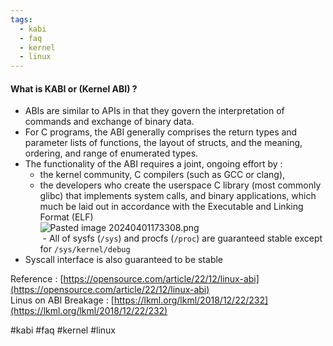```yaml
---  
tags:  
  - kabi  
  - faq  
  - kernel  
  - linux  
---  
```

#### What is KABI or (Kernel ABI) ?  
- ABIs are similar to APIs in that they govern the interpretation of commands and exchange of binary data.   
- For C programs, the ABI generally comprises the return types and parameter lists of functions, the layout of structs, and the meaning, ordering, and range of enumerated types.   
 - The functionality of the ABI requires a joint, ongoing effort by :   
	 - the kernel community, C compilers (such as GCC or clang),   
	 - the developers who create the userspace C library (most commonly glibc) that implements system calls, and binary applications, which much be laid out in accordance with the Executable and Linking Format (ELF)  
![Pasted image 20240401173308.png](../../../Pasted%20image%2020240401173308.png/%20Notes/Misc/Assets/Pasted%20image%2020240401173308.png)  
 - All of sysfs (`/sys`) and procfs (`/proc`) are guaranteed stable except for `/sys/kernel/debug`  
 - Syscall interface is also guaranteed to be stable  
   
Reference : [https://opensource.com/article/22/12/linux-abi](https://opensource.com/article/22/12/linux-abi)  
Linus on ABI Breakage : [https://lkml.org/lkml/2018/12/22/232](https://lkml.org/lkml/2018/12/22/232)  
  
#kabi #faq #kernel #linux
